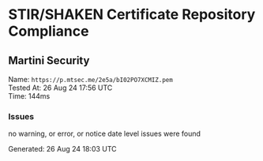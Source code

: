 # STIR/SHAKEN Certificate Repository Compliance

## Martini Security

Name: `https://p.mtsec.me/2e5a/bI02PO7XCMIZ.pem`\
Tested At: 26 Aug 24 17:56 UTC\
Time: 144ms

### Issues

no warning, or error, or notice date level issues were found

Generated: 26 Aug 24 18:03 UTC